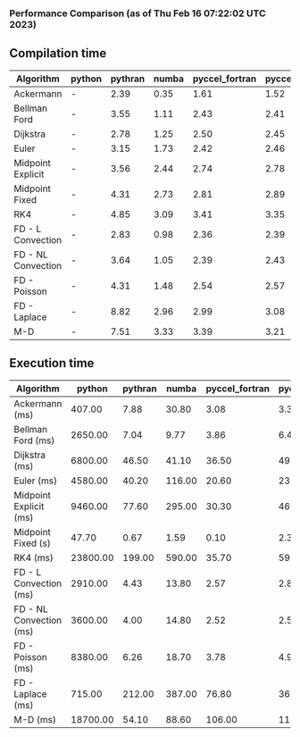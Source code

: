 ### Performance Comparison (as of Thu Feb 16 07:22:02 UTC 2023)
## Compilation time
Algorithm                 | python                    | pythran                   | numba                     | pyccel_fortran            | pyccel_c                 
------------------------- | ------------------------- | ------------------------- | ------------------------- | ------------------------- | -------------------------
Ackermann                 | -                         | 2.39                      | 0.35                      | 1.61                      | 1.52                     
Bellman Ford              | -                         | 3.55                      | 1.11                      | 2.43                      | 2.41                     
Dijkstra                  | -                         | 2.78                      | 1.25                      | 2.50                      | 2.45                     
Euler                     | -                         | 3.15                      | 1.73                      | 2.42                      | 2.46                     
Midpoint Explicit         | -                         | 3.56                      | 2.44                      | 2.74                      | 2.78                     
Midpoint Fixed            | -                         | 4.31                      | 2.73                      | 2.81                      | 2.89                     
RK4                       | -                         | 4.85                      | 3.09                      | 3.41                      | 3.35                     
FD - L Convection         | -                         | 2.83                      | 0.98                      | 2.36                      | 2.39                     
FD - NL Convection        | -                         | 3.64                      | 1.05                      | 2.39                      | 2.43                     
FD - Poisson              | -                         | 4.31                      | 1.48                      | 2.54                      | 2.57                     
FD - Laplace              | -                         | 8.82                      | 2.96                      | 2.99                      | 3.08                     
M-D                       | -                         | 7.51                      | 3.33                      | 3.39                      | 3.21                     

## Execution time
Algorithm                 | python                    | pythran                   | numba                     | pyccel_fortran            | pyccel_c                 
------------------------- | ------------------------- | ------------------------- | ------------------------- | ------------------------- | -------------------------
Ackermann (ms)            | 407.00                    | 7.88                      | 30.80                     | 3.08                      | 3.33                     
Bellman Ford (ms)         | 2650.00                   | 7.04                      | 9.77                      | 3.86                      | 6.47                     
Dijkstra (ms)             | 6800.00                   | 46.50                     | 41.10                     | 36.50                     | 49.80                    
Euler (ms)                | 4580.00                   | 40.20                     | 116.00                    | 20.60                     | 235.00                   
Midpoint Explicit (ms)    | 9460.00                   | 77.60                     | 295.00                    | 30.30                     | 465.00                   
Midpoint Fixed (s)        | 47.70                     | 0.67                      | 1.59                      | 0.10                      | 2.32                     
RK4 (ms)                  | 23800.00                  | 199.00                    | 590.00                    | 35.70                     | 594.00                   
FD - L Convection (ms)    | 2910.00                   | 4.43                      | 13.80                     | 2.57                      | 2.80                     
FD - NL Convection (ms)   | 3600.00                   | 4.00                      | 14.80                     | 2.52                      | 2.58                     
FD - Poisson (ms)         | 8380.00                   | 6.26                      | 18.70                     | 3.78                      | 4.90                     
FD - Laplace (ms)         | 715.00                    | 212.00                    | 387.00                    | 76.80                     | 362.00                   
M-D (ms)                  | 18700.00                  | 54.10                     | 88.60                     | 106.00                    | 110.00                   
